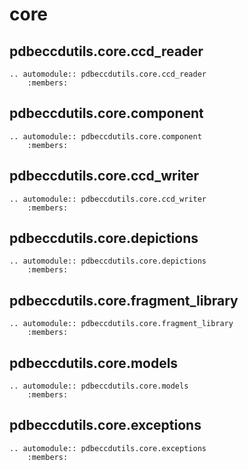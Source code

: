 # core

## pdbeccdutils.core.ccd_reader

```eval_rst
.. automodule:: pdbeccdutils.core.ccd_reader
    :members:
```

## pdbeccdutils.core.component

```eval_rst
.. automodule:: pdbeccdutils.core.component
    :members:
```

## pdbeccdutils.core.ccd_writer

```eval_rst
.. automodule:: pdbeccdutils.core.ccd_writer
    :members:
```

## pdbeccdutils.core.depictions

```eval_rst
.. automodule:: pdbeccdutils.core.depictions
    :members:
```

## pdbeccdutils.core.fragment_library

```eval_rst
.. automodule:: pdbeccdutils.core.fragment_library
    :members:
```

## pdbeccdutils.core.models

```eval_rst
.. automodule:: pdbeccdutils.core.models
    :members:
```

## pdbeccdutils.core.exceptions

```eval_rst
.. automodule:: pdbeccdutils.core.exceptions
    :members:
```
